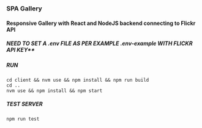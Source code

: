 ### SPA Gallery
#### Responsive Gallery with React and NodeJS backend connecting to Flickr API

##### NEED TO SET A .env FILE AS PER EXAMPLE .env-example WITH FLICKR API KEY**

##### RUN

```
cd client && nvm use && npm install && npm run build
cd ..
nvm use && npm install && npm start
```

##### TEST SERVER

```
npm run test
```
